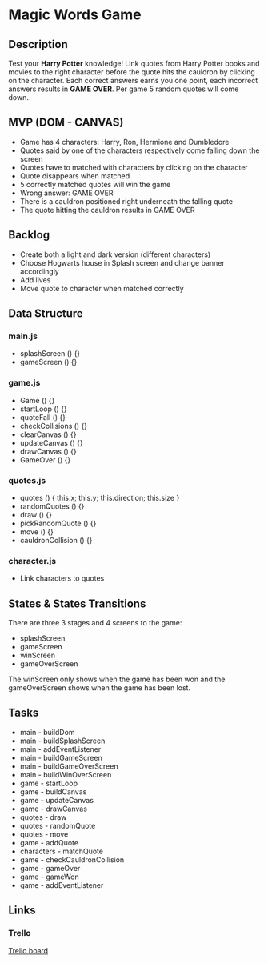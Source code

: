 # Magic Words Game


## Description

Test your **Harry Potter** knowledge! Link quotes from Harry Potter books and movies to the right character before the quote hits the cauldron by clicking on the character. Each correct answers earns you one point, each incorrect answers results in **GAME OVER**. Per game 5 random quotes will come down.

## MVP (DOM - CANVAS)

* Game has 4 characters: Harry, Ron, Hermione and Dumbledore
* Quotes said by one of the characters respectively come falling down the screen
* Quotes have to matched with characters by clicking on the character
* Quote disappears when matched
* 5 correctly matched quotes will win the game  
* Wrong answer: GAME OVER
* There is a cauldron positioned right underneath the falling quote
* The quote hitting the cauldron results in GAME OVER

## Backlog

* Create both a light and dark version (different characters)
* Choose Hogwarts house in Splash screen and change banner accordingly
* Add lives
* Move quote to character when matched correctly

## Data Structure

### main.js

* splashScreen () {}
* gameScreen () {}

### game.js

* Game () {}
* startLoop () {}
* quoteFall () {}
* checkCollisions () {}
* clearCanvas () {}
* updateCanvas () {}
* drawCanvas () {}
* GameOver () {}

### quotes.js

* quotes () { this.x; this.y; this.direction; this.size }
* randomQuotes () {}
* draw () {}
* pickRandomQuote () {}
* move () {}
* cauldronCollision () {}

### character.js

* Link characters to quotes

## States & States Transitions

There are three 3 stages and 4 screens to the game:
* splashScreen
* gameScreen
* winScreen
* gameOverScreen

The winScreen only shows when the game has been won and the gameOverScreen shows when the game has been lost.

## Tasks

* main - buildDom
* main - buildSplashScreen
* main - addEventListener
* main - buildGameScreen
* main - buildGameOverScreen
* main - buildWinOverScreen
* game - startLoop
* game - buildCanvas
* game - updateCanvas
* game - drawCanvas
* quotes - draw
* quotes - randomQuote
* quotes - move
* game - addQuote
* characters - matchQuote
* game - checkCauldronCollision
* game - gameOver
* game - gameWon
* game - addEventListener

## Links

### Trello

[Trello board](https://trello.com/b/U0Bc82Rr/magic-words-game)



